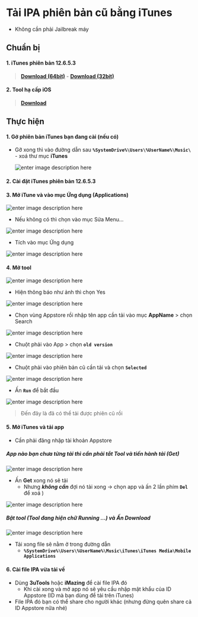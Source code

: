 # Tải IPA phiên bản cũ bằng iTunes
- Không cần phải Jailbreak máy
## Chuẩn bị
#### 1. iTunes phiên bản 12.6.5.3 
>[**Download (64bit)**](https://www.mediafire.com/file/5crxy6ok4fmv1y5/iTunesSetup_12.6.5.3_64bit.exe/file) -      [**Download (32bit)**](https://www.mediafire.com/file/0gzssj39f3wruju/iTunesSetup_12.6.5.3_32bit.exe/file)

#### 2. Tool hạ cấp iOS
 >[**Download**](http://www.mediafire.com/file/9gsiekbeohuzsji/DownloadOldIPATool_EN.rar/file)

## Thực hiện
#### 1. Gỡ phiên bản iTunes bạn đang cài (nếu có)
- Gỡ xong thì vào đường dẫn sau **``%SystemDrive%\Users\%UserName%\Music\``** - xoá thư mục **iTunes**

	![enter image description here](https://i.ibb.co/qr7W4ss/Captu222re.png)

#### 2. Cài đặt iTunes phiên bản 12.6.5.3

#### 3. Mở iTune và vào mục Ứng dụng (Applications)

![enter image description here](https://i.ibb.co/T4mNN5D/it1.png)
 
 - Nếu không có thì chọn vào mục Sửa Menu...

![enter image description here](https://i.ibb.co/5TVxcfR/it2.png)

- Tích vào mục Ứng dụng

![enter image description here](https://i.ibb.co/ZhRdYQm/it3.png)

#### 4. Mở tool

![enter image description here](https://i.ibb.co/4gNzR0S/Captur1123e.png)

- Hiện thông báo như ảnh thì chọn Yes

![enter image description here](https://i.ibb.co/JB24PGL/v1.png)

- Chọn vùng Appstore rồi nhập tên app cần tải vào mục **AppName** > chọn Search

![enter image description here](https://i.ibb.co/Q8GN7Nz/Capture03.png)

- Chuột phải vào App > chọn **`old version`**

![enter image description here](https://i.ibb.co/Z1zsxd0/Capture01.png)

- Chuột phải vào phiên bản cũ cần tải và chọn **`Selected`**

![enter image description here](https://i.ibb.co/NFPwwtr/Capture02.png)

- Ấn **`Run`** để bắt đầu 

![enter image description here](https://i.ibb.co/1M55ryL/Capture06.png)

> Đến đây là đã có thể tải được phiên cũ rồi

#### 5. Mở iTunes và tải app 
- Cần phải đăng nhập tài khoản Appstore

##### App nào bạn chưa từng tải  thì cần phải **tắt Tool** và tiến hành tải (**Get**)

![enter image description here](https://i.ibb.co/5scXD35/Capture.png)

- Ấn **Get** xong nó sẽ tải
	- Nhưng ***không cần***  đợi nó tải xong -> chọn app và ấn 2 lần phím **`Del`** để xoá )

![enter image description here](https://i.ibb.co/9vQvWgP/Cap22ture.png)

##### Bật tool (Tool đang hiện chữ Running ...) và Ấn Download

![enter image description here](https://i.ibb.co/7tk5V8J/Capture2.png)

- Tải xong file sẽ nằm ở trong đường dẫn
	- **`%SystemDrive%\Users\%UserName%\Music\iTunes\iTunes Media\Mobile Applications`**

#### 6. Cài file IPA vừa tải về
- Dùng **3uTools** hoặc **iMazing** để cài file IPA đó
	- Khi cài xong và mở app nó sẽ yêu cầu nhập mật khẩu của ID Appstore (ID mà bạn dùng để tải trên iTunes) 
- File IPA đó bạn có thể share cho người khác (nhưng đừng quên share cả ID Appstore nữa nhé)
